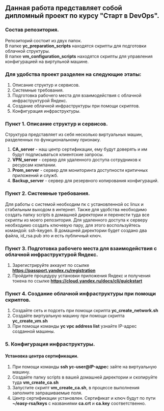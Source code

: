## Данная работа представляет собой дипломный проект по курсу  "Старт в DevOps".

### Состав репозитория.
Репозиторий состоит из двух папок.   
В папке **yc_preparation_scripts** находятся скрипты для подготовки облачной структуры.  
В папке **vm_configuration_scripts** находятся скрипты для управления конфигурацией на виртульной машине.

### Для удобства проект разделен на следующие этапы:

1. Описание структур и сервисов.
2. Системные требования.
3. Подготовка рабочего места для взаимодействия с облачной инфраструктурой Яндекс.
4. Создание облачной инфраструктуры при помощи скриптов.
5. Конфигурация инфраструктуры.

### Пункт 1. Описание структур и сервисов.
Структура представляет из себя несколько виртуальных машин, разделенных по функциональному признаку.
1. **CA_server** - наш центр сертификации, ему будут доверять и им будут подписываться клиентские запросы.
2. **VPN_server** - сервер для удаленного доступа сотрудников к ресурсам компании.
3. **Prom_server** - сервер для мониторинга доступности критичных приложений и служб.
4. **Backup_server** - сервер для резервного копирования конфигураций.

### Пункт 2. Системные требования.
Для работы с системой необходим пк с установленной ос linux и стабильным выходом в интернет.
Также для удобства необходимо создать папку scripts в домашней директории и перенести туда все скрипты из моего репозитория.
Для удаленного доступа к серверу необходимо создать ключевую пару, для этого воспользуйтесь командой: ssh-keygen.
В домашней директории будет создано два файла, id_rsa.pub это и есть публичный ключ.

### Пункт 3. Подготовка рабочего места для взаимодействия с облачной инфраструктурой Яндекс.

1. Зарегистрируйте аккаунт по ссылке **https://passport.yandex.ru/registration**
2. Пройдите процедуру установки приложения Яндекс и получения токена по ссылке **https://cloud.yandex.ru/docs/cli/quickstart**

### Пункт 4. Создание облачной инфраструктуры при помощи скриптов.

1. Создайте сеть и подсеть при помощи скрипта **yc_create_network.sh**
2. Создайте виртуальную машину при помощи скрипта **yc_create_vm.sh**
3. При помощи команды **yc vpc address list** узнайте IP-адрес созданной машины.

### 5. Конфигурация инфраструктуры.

#### Установка центра сертификации.

1. При помощи команды **ssh yc-user@IP-адре**с зайте на виртуальную машину.
2. Создайте папку scripts в вашей домашней директории и скопируйте туда **vm_create_ca.sh**
4. Запустите скрипт **vm_create_ca.sh**, в процессе выполнения заполните запрашиваемые поля.
5. Центр сертификации установлен. Сертификат и ключ будут по пути **~/easy-rsa/keys** с названиями **ca.crt** и **ca.key** соответственно.


